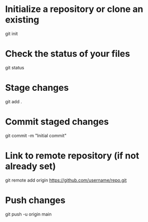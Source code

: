 # Initialize a repository or clone an existing
git init

# Check the status of your files
git status

# Stage changes
git add .

# Commit staged changes
git commit -m "Initial commit"

# Link to remote repository (if not already set)
git remote add origin https://github.com/username/repo.git

# Push changes
git push -u origin main
